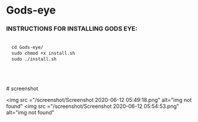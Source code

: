 # Gods-eye

<html>
  <head>
    <h3> INSTRUCTIONS FOR INSTALLING GODS EYE:
    </h2>
  </head>
  <body>
   <pre>
  <code>
  cd Gods-eye/
  sudo chmod +x install.sh
  sudo ./install.sh
  </code>
</pre>
    </br>
  </br>
# screenshot

  <img src ="/screenshot/Screenshot 2020-06-12 05:49:18.png" alt="img not found"
  <img src ="/screenshot/Screenshot 2020-06-12 05:54:53.png" alt="img not found"
    </html>
    
